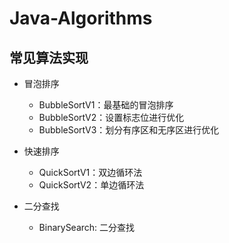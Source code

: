 # Java-Algorithms

## 常见算法实现

- 冒泡排序
    - BubbleSortV1：最基础的冒泡排序
    - BubbleSortV2：设置标志位进行优化
    - BubbleSortV3：划分有序区和无序区进行优化

- 快速排序
    - QuickSortV1：双边循环法
    - QuickSortV2：单边循环法
  
- 二分查找
  - BinarySearch: 二分查找
